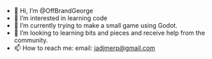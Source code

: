 - 👋 Hi, I’m @OffBrandGeorge
- 👀 I’m interested in learning code 
- 🌱 I’m currently trying to make a small game using Godot.
- 💞️ I’m looking to learning bits and pieces and receive help from the community.
- 📫 How to reach me: 
    email: jadjmerp@gmail.com

<!---
OffBrandGeorge/OffBrandGeorge is a ✨ special ✨ repository because its `README.md` (this file) appears on your GitHub profile.
You can click the Preview link to take a look at your changes.
--->
